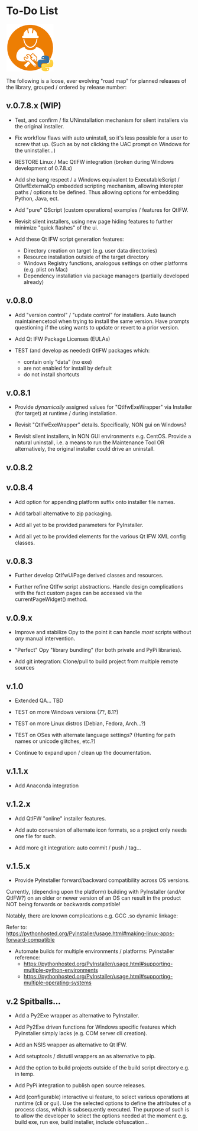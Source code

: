 # To-Do List 
![distbuilder logo](https://raw.githubusercontent.com/BuvinJT/distbuilder/master/docs/img/distbuilder128.png)
 
 The following is a loose, ever evolving "road map" for planned releases of the library, 
 grouped / ordered by release number:

## v.0.7.8.x **(WIP)**

* Test, and confirm / fix UNinstallation mechanism for silent installers via the original installer.

* Fix workflow flaws with auto uninstall, so it's less possible for a user to screw that up.
(Such as by not clicking the UAC prompt on Windows for the uninstaller...) 

* RESTORE Linux / Mac QtIFW integration (broken during Windows development of 0.7.8.x)

* Add she bang respect / a Windows equivalent to ExecutableScript / QtIwfExternalOp 
embedded scripting mechanism, allowing interepter paths / options to be defined.  Thus
allowing options for embedding Python, Java, ect.

* Add "pure" QScript (custom operations) examples / features for QtIFW. 

* Revisit silent installers, using new page hiding features to further minimize 
"quick flashes" of the ui.


* Add these Qt IFW script generation features:
	* Directory creation on target (e.g. user data directories)		
	* Resource installation outside of the target directory
	* Windows Registry functions, analogous settings on other platforms
	(e.g. plist on Mac)     
	* Dependency installation via package managers (partially developed already)
 
## v.0.8.0

* Add "version control" / "update control" for installers. 
Auto launch maintainencetool when trying to install the same version.
Have prompts questioning if the using wants to update or revert to a prior version.

* Add Qt IFW Package Licenses (EULAs)

* TEST (and develop as needed) QtIFW packages which: 
	* contain only "data" (no exe)
	* are not enabled for install by default
	* do not install shortcuts

## v.0.8.1

* Provide *dynamically* assigned values for "QtIfwExeWrapper" via Installer 
(for target) at runtime / during installation. 

* Revisit "QtIfwExeWrapper" details.  Specifically, NON gui on Windows?

* Revisit silent installers, in NON GUI environments e.g. CentOS. Provide a natural
uninstall, i.e. a means to run the Maintenance Tool OR alternatively, the original installer 
could drive an uninstall.
  
## v.0.8.2


## v.0.8.4

* Add option for appending platform suffix onto installer file names. 

* Add tarball alternative to zip packaging.

* Add all yet to be provided parameters for PyInstaller.  

* Add all yet to be provided elements for the various Qt IFW XML config classes.  

## v.0.8.3

* Further develop QtIfwUiPage derived classes and resources.

* Further refine QtIfw script abstractions. Handle design complications with the 
fact custom pages can be accessed via the currentPageWidget() method. 

## v.0.9.x
			
* Improve and stabilize Opy to the point it can handle *most* scripts without *any*
manual intervention. 
   
* "Perfect" Opy "library bundling" (for both private and PyPi libraries). 

* Add git integration: Clone/pull to build project from multiple remote sources

## v.1.0

* Extended QA... TBD

* TEST on more Windows versions (7?, 8.1?)

* TEST on more Linux distros (Debian, Fedora, Arch...?)

* TEST on OSes with alternate language settings? (Hunting for path names or unicode glitches, etc.?) 

* Continue to expand upon / clean up the documentation.

## v.1.1.x 

* Add Anaconda integration

## v.1.2.x 

* Add QtIFW "online" installer features.

* Add auto conversion of alternate icon formats, so a project only needs one file for such.

* Add more git integration: auto commit / push / tag...

## v.1.5.x

* Provide PyInstaller forward/backward compatibility across OS versions.

Currently, (depending upon the platform) building with PyInstaller (and/or QtIFW?) 
on an older or newer version of an OS can result in the product NOT being forwards 
or backwards compatible!  

Notably, there are known complications e.g. GCC .so dynamic linkage:
   
   Refer to:    
   https://pythonhosted.org/PyInstaller/usage.html#making-linux-apps-forward-compatible

* Automate builds for multiple environments / platforms:
   Pyinstaller reference:
	* https://pythonhosted.org/PyInstaller/usage.html#supporting-multiple-python-environments 
	* https://pythonhosted.org/PyInstaller/usage.html#supporting-multiple-operating-systems

## v.2 Spitballs... 		

* Add a Py2Exe wrapper as alternative to PyInstaller.

* Add Py2Exe driven functions for Windows specific features 
which PyInstaller simply lacks (e.g. COM server dll creation).

* Add an NSIS wrapper as alternative to Qt IFW.

* Add setuptools / distutil wrappers an as alternative to pip.  

* Add the option to build projects outside of the build script directory 
e.g. in temp.  

* Add PyPi integration to publish open source releases.
  
* Add (configurable) interactive ui feature, to select various 
operations at runtime (cli or gui).  Use the selected options
to define the attributes of a process class, which is subsequently
executed.  The purpose of such is to allow the developer to
select the options needed at the moment e.g. build exe, run exe, 
build installer, include obfuscation...
